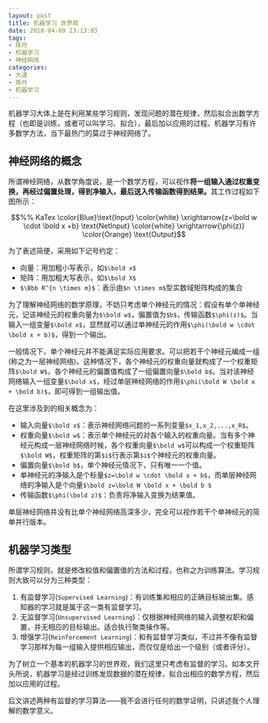 ```yaml
---
layout: post
title: 机器学习 世界观
date: 2018-04-09 23:13:03
tags:
- 炼丹
- 机器学习
- 神经网络
categories:
- 大道
- 炼丹
- 机器学习
---
```


机器学习大体上是在利用某些学习规则，发现问题的潜在规律，然后拟合出数学方程（也即是训练，或者可以叫学习、拟合），最后加以应用的过程。机器学习有许多数学方法，当下最热门的莫过于神经网络了。

## 神经网络的概念

所谓神经网络，从数学角度说，是一个数学方程，可以视作<b>将一组输入通过权重变换，再经过偏置处理，得到净输入，最后送入传输函数得到结果。</b>其工作过程如下图所示：
```math
%% KaTex
\color{Blue}\text{Input}  \color{white} \xrightarrow{z=\bold w \cdot \bold x +b} \text{NetInput} \color{white} \xrightarrow{\phi(z)} \color{Orange} \text{Output}
```

为了表述简便，采用如下记号约定：

* 向量：用加粗小写表示，如`$\bold x$`
* 矩阵：用加粗大写表示，如`$\bold X$`
* `$\Bbb R^{n \times m}$`：表示由`$n \times m$`型实数域矩阵构成的集合

为了理解神经网络的数学原理，不妨只考虑单个神经元的情况：假设有单个单神经元，记该神经元的权重向量为`$\bold w$`，偏置值为`$b$`，传输函数`$\phi(z)$`。当输入一组变量`$\bold x$`，显然就可以通过单神经元的作用`$\phi(\bold w \cdot \bold x + b)$`，得到一个输出。

一般情况下，单个神经元并不能满足实际应用要求。可以把若干个神经元编成一组(称之为一层神经网络)。这种情况下，各个神经元的权重向量就构成了一个权重矩阵`$\bold W$`，各个神经元的偏置值构成了一组偏置向量`$\bold b$`。当对该神经网络输入一组变量`$\bold x$`，经过单层神经网络的作用`$\phi(\bold W \bold x + \bold b)$`，即可得到一组输出值。

在这里涉及到的相关概念为：<!--more-->

* 输入向量`$\bold x$`：表示神经网络问题的一系列变量`$x_1,x_2,...,x_R$`。
* 权重向量`$\bold w$`：表示单个神经元的对各个输入的权重向量。当有多个神经元构成一层神经网络时候，各个权重向量`$\bold w$`可以构成一个权重矩阵`$\bold W$`，权重矩阵的第`$i$`行表示第`$i$`个神经元的权重向量。
* 偏置向量`$\bold b$`，单个神经元情况下，只有唯一一个值。
* 单神经元的净输入是个标量`$z=\bold w \cdot \bold x + b$`，而单层神经网络的净输入是个向量`$\bold z=\bold W \bold x + \bold b $`
* 传输函数`$\phi(\bold z)$`：负责将净输入变换为结果值。

单层神经网络并没有比单个神经网络高深多少，完全可以视作若干个单神经元的简单并行版本。

## 机器学习类型

所谓学习规则，就是修改权值和偏置值的方法和过程，也称之为训练算法。学习规则大致可以分为三种类型：
1. 有监督学习(`Supervised Learning`)：有训练集和相应的正确目标输出集。感知器的学习就是属于这一类有监督学习。
2. 无监督学习(`Unsupervised Learning`)：仅根据神经网络的输入调整权职和偏置，并无相应的目标输出。适合执行聚类操作等。
3. 增强学习(`Reinforcement Learning`)：和有监督学习类似，不过并不像有监督学习那样为每一组输入提供相应输出，而仅仅是给出一个级别（或者评分）。

为了树立一个基本的机器学习的世界观，我们这里只考虑有监督的学习。如本文开头所说，机器学习是经过训练发现数据的潜在规律，拟合出相应的数学方程，然后加以应用的过程。

后文讲述两种有监督的学习算法——我不会进行任何的数学证明，只讲述我个人理解的数学意义。
